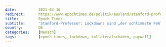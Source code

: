 ```yaml
---
date:          2021-03-16
redirect:      https://www.epochtimes.de/politik/ausland/stanford-professor-lockdowns-schlimmster-fehler-oeffentliche-gesundehit-der-letzten-100-jahre-a3470553.html
title:         Epoch Times
subtitle:      'Stanford-Professor: Lockdowns sind „der schlimmste Fehler des Gesundheitssystems der letzten 100 Jahre“'
country:       DE
categories:    [Mensch]
tags:          [epoch times, lockdown, kollateralschäden, paywall]
---
```

